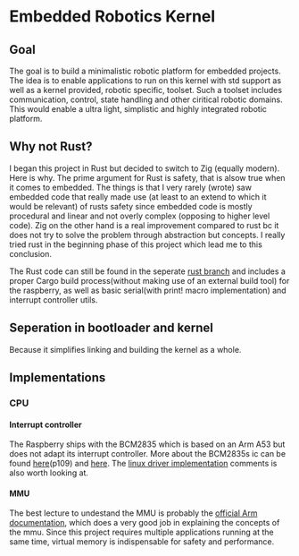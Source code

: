 # Embedded Robotics Kernel

## Goal

The goal is to build a minimalistic robotic platform for embedded projects. The idea is to enable applications to run on this kernel with std support as well as a kernel provided, robotic specific, toolset. Such a toolset includes communication, control, state handling and other ciritical robotic domains. This would enable a ultra light, simplistic and highly integrated robotic platform.

## Why not Rust?

I began this project in Rust but decided to switch to Zig (equally modern). Here is why.
The prime argument for Rust is safety, that is alsow true when it comes to embedded. The things is that I very rarely (wrote) saw embedded code that really made use (at least to an extend to which it would be relevant) of rusts safety since embedded code is mostly procedural and linear and not overly complex (opposing to higher level code). Zig on the other hand is a real improvement compared to rust bc it does not try to solve the problem through abstraction but concepts. I really tried rust in the beginning phase of this project which lead me to this conclusion.

The Rust code can still be found in the seperate [rust branch](https://github.com/luickk/rust-rtos/tree/rust_code) and includes a proper Cargo build process(without making use of an external build tool) for the raspberry, as well as basic serial(with print! macro implementation) and interrupt controller utils.

## Seperation in bootloader and kernel

Because it simplifies linking and building the kernel as a whole.

## Implementations

### CPU
#### Interrupt controller

The Raspberry ships with the BCM2835 which is based on an Arm A53 but does not adapt its interrupt controller. More about the BCM2835s ic can be found [here](https://www.raspberrypi.org/app/uploads/2012/02/BCM2835-ARM-Peripherals.pdf)(p109) and [here](https://xinu.cs.mu.edu/index.php/BCM2835_Interrupt_Controller). The [linux driver implementation](https://github.com/torvalds/linux/blob/master/drivers/irqchip/irq-bcm2835.c) comments is also worth looking at.


#### MMU

The best lecture to undestand the MMU is probably the [official Arm documentation](https://developer.arm.com/documentation/100940/0101), which does a very good job in explaining the concepts of the mmu.
Since this project requires multiple applications running at the same time, virtual memory is indispensable for safety and performance.